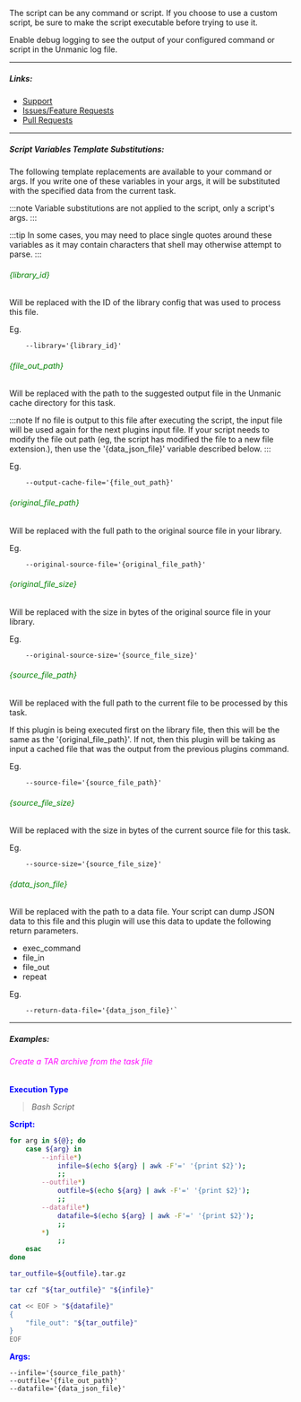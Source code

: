 
The script can be any command or script. If you choose to use a custom script, be sure to make the script executable before trying to use it.

Enable debug logging to see the output of your configured command or script in the Unmanic log file.

---

##### Links:

- [Support](https://unmanic.app/discord)
- [Issues/Feature Requests](https://github.com/Unmanic/plugin.processor_script/issues)
- [Pull Requests](https://github.com/Unmanic/plugin.processor_script/pulls)


---

##### Script Variables Template Substitutions:
The following template replacements are available to your command or args. 
If you write one of these variables in your args, it will be substituted with the specified data from the current task.

:::note
Variable substitutions are not applied to the script, only a script's args.
:::

:::tip
In some cases, you may need to place single quotes around these variables as it may contain characters that shell may otherwise attempt to parse.
:::

###### <span style="color:green">{library_id}</span>

Will be replaced with the ID of the library config that was used to process this file.

Eg.
```
    --library='{library_id}'
```

###### <span style="color:green">{file_out_path}</span>

Will be replaced with the path to the suggested output file in the Unmanic cache directory for this task.

:::note
If no file is output to this file after executing the script, the input file will be used again for the next plugins input file.
If your script needs to modify the file out path (eg, the script has modified the file to a new file extension.), 
then use the '{data_json_file}' variable described below.
:::

Eg.
```
    --output-cache-file='{file_out_path}'
```

###### <span style="color:green">{original_file_path}</span>

Will be replaced with the full path to the original source file in your library.

Eg.
```
    --original-source-file='{original_file_path}'
```

###### <span style="color:green">{original_file_size}</span>

Will be replaced with the size in bytes of the original source file in your library.

Eg.
```
    --original-source-size='{source_file_size}'
```

###### <span style="color:green">{source_file_path}</span>

Will be replaced with the full path to the current file to be processed by this task. 

If this plugin is being executed first on the library file, then this will be the same as the '{original_file_path}'.
If not, then this plugin will be taking as input a cached file that was the output from the previous plugins command.

Eg.
```
    --source-file='{source_file_path}'
```

###### <span style="color:green">{source_file_size}</span>

Will be replaced with the size in bytes of the current source file for this task.

Eg.
```
    --source-size='{source_file_size}'
```

###### <span style="color:green">{data_json_file}</span>

Will be replaced with the path to a data file. 
Your script can dump JSON data to this file and this plugin will use this data to update the following return parameters.

- exec_command
- file_in
- file_out
- repeat

Eg.
```
    --return-data-file='{data_json_file}'`
```

---

##### Examples:

###### <span style="color:magenta">Create a TAR archive from the task file</span>
**<span style="color:blue">Execution Type</span>**
> *Bash Script*

**<span style="color:blue">Script:</span>**
```bash
for arg in ${@}; do
    case ${arg} in
        --infile*)
            infile=$(echo ${arg} | awk -F'=' '{print $2}');
            ;;
        --outfile*)
            outfile=$(echo ${arg} | awk -F'=' '{print $2}');
            ;;
        --datafile*)
            datafile=$(echo ${arg} | awk -F'=' '{print $2}');
            ;;
        *) 
            ;;
    esac
done

tar_outfile=${outfile}.tar.gz

tar czf "${tar_outfile}" "${infile}"

cat << EOF > "${datafile}"
{
    "file_out": "${tar_outfile}"
}
EOF
```

**<span style="color:blue">Args:</span>**
```
--infile='{source_file_path}'
--outfile='{file_out_path}'
--datafile='{data_json_file}'
```
